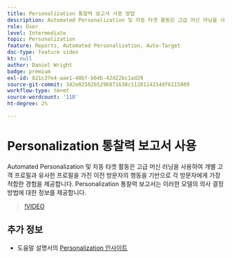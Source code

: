 ```yaml
---
title: Personalization 통찰력 보고서 사용 방법
description: Automated Personalization 및 자동 타겟 활동은 고급 머신 러닝을 사용하여 개별 고객 프로필과 유사한 프로필을 가진 이전 방문자의 행동을 기반으로 각 방문자에게 가장 적합한 경험을 제공합니다. Personalization 통찰력 보고서는 이러한 모델의 의사 결정 방법에 대한 정보를 제공합니다.
role: User
level: Intermediate
topic: Personalization
feature: Reports, Automated Personalization, Auto-Target
doc-type: feature video
kt: null
author: Daniel Wright
badge: premium
exl-id: 821c37e4-aae1-40bf-b64b-42d22bc1ad29
source-git-commit: 342e02562b5296871638c1120114214df6115809
workflow-type: tm+mt
source-wordcount: '118'
ht-degree: 2%

---
```


# Personalization 통찰력 보고서 사용

Automated Personalization 및 자동 타겟 활동은 고급 머신 러닝을 사용하여 개별 고객 프로필과 유사한 프로필을 가진 이전 방문자의 행동을 기반으로 각 방문자에게 가장 적합한 경험을 제공합니다. Personalization 통찰력 보고서는 이러한 모델의 의사 결정 방법에 대한 정보를 제공합니다.

>[!VIDEO](https://video.tv.adobe.com/v/25601/?quality=12)

## 추가 정보

* 도움말 설명서의 [Personalization 인사이트](https://experienceleague.adobe.com/docs/target/using/reports/insights/personalization-insights-reports.html?lang=en)
